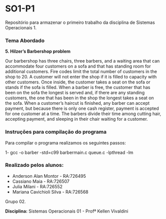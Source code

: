 # SO1-P1
Repositório para armazenar o primeiro trabalho da disciplina de Sistemas Operacionais 1.

### Tema Abordado

**5. Hilzer’s Barbershop problem**

Our barbershop has three chairs, three barbers, and a waiting area that can accommodate four customers on a sofa and that has standing room for additional customers. Fire codes limit the total number of customers in the shop to 20. A customer will not enter the shop if it is filled to capacity with other customers. Once inside, the customer takes a seat on the sofa or stands if the sofa is filled. When a barber is free, the customer that has been on the sofa the longest is served and, if there are any standing customers, the one that has been in the shop the longest takes a seat on the sofa. When a customer’s haircut is finished, any barber can accept payment, but because there is only one cash register, payment is accepted for one customer at a time. The barbers divide their time among cutting hair, accepting payment, and sleeping in their chair waiting for a customer.

### Instruções para compilação do programa

Para compilar o programa realizamos os seguintes passos:

1- gcc -o barber -std=c99 barbermain.c queue.c -lpthread -lm

### Realizado pelos alunos:
* Anderson Alan Montor - RA:726495
* Cassiano Maia - RA:726507
* Julia Milani  - RA:726552
* Mariana Cavichioli Silva - RA:726568

Grupo 02.

**Disciplina:** Sistemas Operacionais 01 - Profª Kellen Vivaldini
